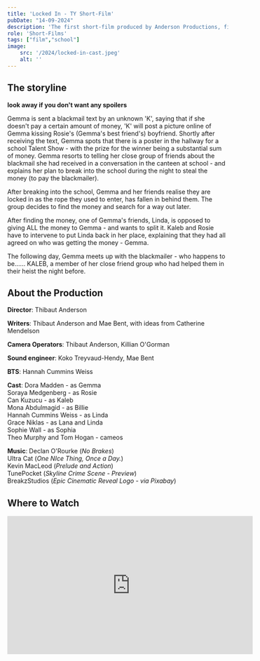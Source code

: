 ```yaml
---
title: 'Locked In - TY Short-Film'
pubDate: "14-09-2024"
description: 'The first short-film produced by Anderson Productions, filled with many emotions. The storyline may not be super clear, but the description below fills you in on the idea. Please bear in mind that this was filmed in Transtion Year in Secondary School.'
role: 'Short-Films'
tags: ["film","school"]
image:
    src: '/2024/locked-in-cast.jpeg'
    alt: ''
---
```

## The storyline

**look away if you don't want any spoilers**

Gemma is sent a blackmail text by an unknown 'K', saying that if she doesn't pay a certain amount of money, 'K' will post a picture online of Gemma kissing Rosie's (Gemma's best friend's) boyfriend. Shortly after receiving the text, Gemma spots that there is a poster in the hallway for a school Talent Show - with the prize for the winner being a substantial sum of money. Gemma resorts to telling her close group of friends about the blackmail she had received in a conversation in the canteen at school - and explains her plan to break into the school during the night to steal the money (to pay the blackmailer).

After breaking into the school, Gemma and her friends realise they are locked in as the rope they used to enter, has fallen in behind them. The group decides to find the money and search for a way out later.

After finding the money, one of Gemma's friends, Linda, is opposed to giving ALL the money to Gemma - and wants to split it. Kaleb and Rosie have to intervene to put Linda back in her place, explaining that they had all agreed on who was getting the money - Gemma.

The following day, Gemma meets up with the blackmailer - who happens to be...... KALEB, a member of her close friend group who had helped them in their heist the night before.


## About the Production

**Director**: Thibaut Anderson

**Writers**: Thibaut Anderson and Mae Bent, with ideas from Catherine Mendelson

**Camera Operators**: Thibaut Anderson, Killian O'Gorman

**Sound engineer**: Koko Treyvaud-Hendy, Mae Bent

**BTS**: Hannah Cummins Weiss

**Cast**: Dora Madden - as Gemma\
          Soraya Medgenberg - as Rosie\
          Can Kuzucu - as Kaleb\
          Mona Abdulmagid - as Billie\
          Hannah Cummins Weiss - as Linda\
          Grace Niklas - as Lana and Linda\
          Sophie Wall - as Sophia\
          Theo Murphy and Tom Hogan - cameos
          
**Music**: Declan O'Rourke (*No Brakes*)\
           Ultra Cat (*One NIce Thing, Once a Day.*)\
           Kevin MacLeod (*Prelude and Action*)\
           TunePocket (*Skyline Crime Scene - Preview*)\
           BreakzStudios (*Epic Cinematic Reveal Logo - via Pixabay*)

## Where to Watch

<iframe class="w-full" src="https://www.youtube.com/embed/lX-1BcGPZ50?vq=hd1080&rel=0&color=white" width="560" height="315" title="Locked In - Short Film" frameborder="0" allowfullscreen></iframe>
